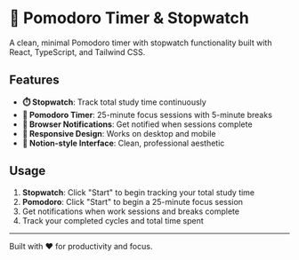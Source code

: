 # 🍅 Pomodoro Timer & Stopwatch

A clean, minimal Pomodoro timer with stopwatch functionality built with React, TypeScript, and Tailwind CSS.

## Features

- **⏱️ Stopwatch**: Track total study time continuously
- **🎯 Pomodoro Timer**: 25-minute focus sessions with 5-minute breaks
- **🔔 Browser Notifications**: Get notified when sessions complete
- **📱 Responsive Design**: Works on desktop and mobile
- **🎨 Notion-style Interface**: Clean, professional aesthetic

## Usage

1. **Stopwatch**: Click "Start" to begin tracking your total study time
2. **Pomodoro**: Click "Start" to begin a 25-minute focus session
3. Get notifications when work sessions and breaks complete
4. Track your completed cycles and total time spent


---

Built with ❤️ for productivity and focus.
